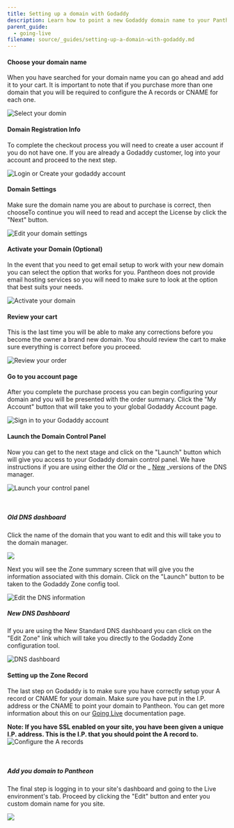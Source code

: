 ```yaml
---
title: Setting up a domain with Godaddy
description: Learn how to point a new Godaddy domain name to your Pantheon site.
parent_guide:
  - going-live
filename: source/_guides/setting-up-a-domain-with-godaddy.md
---
```


#### Choose your domain name
When you have searched for your domain name you can go ahead and add it to your cart. It is important to note that if you purchase more than one domain that you will be required to configure the A records or CNAME for each one.  




 ![Select your domin](https://pantheon-systems.desk.com/customer/portal/attachments/49493)
#### Domain Registration Info
To complete the checkout process you will need to create a user account if you do not have one. If you are already a Godaddy customer, log into your account and proceed to the next step.  


 ![Login or Create your godaddy account](https://pantheon-systems.desk.com/customer/portal/attachments/49494)
#### Domain Settings
Make sure the domain name you are about to purchase is correct, then chooseTo continue you will need to read and accept the License by click the "Next" button.  


 ![Edit your domain settings](https://pantheon-systems.desk.com/customer/portal/attachments/49495)
#### Activate your Domain (Optional)
In the event that you need to get email setup to work with your new domain you can select the option that works for you. Pantheon does not provide email hosting services so you will need to make sure to look at the option that best suits your needs.  


 ![Activate your domain](https://pantheon-systems.desk.com/customer/portal/attachments/49496)
#### Review your cart
This is the last time you will be able to make any corrections before you become the owner a brand new domain. You should review the cart to make sure everything is correct before you proceed.  


 ![Review your order](https://pantheon-systems.desk.com/customer/portal/attachments/49497)
#### Go to you account page
After you complete the purchase process you can begin configuring your domain and you will be presented with the order summary. Click the "My Account" button that will take you to your global Godaddy Account page.   


 ![Sign in to your Godaddy account](https://pantheon-systems.desk.com/customer/portal/attachments/49498)
#### Launch the Domain Control Panel
Now you can get to the next stage and click on the "Launch" button which will give you access to your Godaddy domain control panel. We have instructions if you are using either the _Old_ or the _ [New](new-dns-dashboard) _versions of the DNS manager.  


 ![Launch your control panel](https://pantheon-systems.desk.com/customer/portal/attachments/49499)  
 
##### Old DNS dashboard
Click the name of the domain that you want to edit and this will take you to the domain manager.  


 ![](https://pantheon-systems.desk.com/customer/portal/attachments/49521)  


Next you will see the Zone summary screen that will give you the information associated with this domain. Click on the "Launch" button to be taken to the Godaddy Zone config tool.  


 ![Edit the DNS information](https://pantheon-systems.desk.com/customer/portal/attachments/49502)
##### New DNS Dashboard
If you are using the New Standard DNS dashboard you can click on the "Edit Zone" link which will take you directly to the Godaddy Zone configuration tool.  


 ![DNS dashboard](https://pantheon-systems.desk.com/customer/portal/attachments/49520)
#### Setting up the Zone Record
The last step on Godaddy is to make sure you have correctly setup your A record or CNAME for your domain. Make sure you have put in the I.P. address or the CNAME to point your domain to Pantheon. You can get more information about this on our [Going Live](/documentation/running-drupal/going-live-and-launching-your-site/-going-live) documentation page. 


**Note: If you have SSL enabled on your site, you have been given a unique I.P. address. This is the I.P. that you should point the A record to.**  
 ![Configure the A records](https://pantheon-systems.desk.com/customer/portal/attachments/49503)  
 

##### Add you domain to Pantheon

The final step is logging in to your site's dashboard and going to the Live environment's tab. Proceed by clicking the "Edit" button and enter you custom domain name for you site.  


 ![](https://pantheon-systems.desk.com/customer/portal/attachments/49505)  




 
